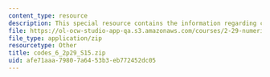 ```yaml
---
content_type: resource
description: This special resource contains the information regarding codes 6.
file: https://ol-ocw-studio-app-qa.s3.amazonaws.com/courses/2-29-numerical-fluid-mechanics-spring-2015/afe71aaa79807a6453b3eb772452dc05_codes_6_2p29_S15.zip
file_type: application/zip
resourcetype: Other
title: codes_6_2p29_S15.zip
uid: afe71aaa-7980-7a64-53b3-eb772452dc05
---
```

